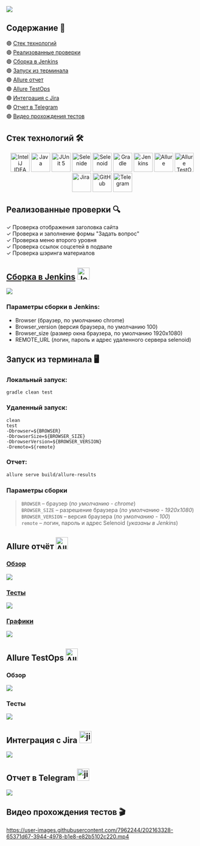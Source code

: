 <a href="https://iiii-tech.com" target="_blank"><img src="/images/header.jpg?raw=true"></a>
## Содержание :bookmark_tabs:
🟣 <a href="#stack">Cтек технологий</a></br>
🟣 <a href="#testcases">Реализованные проверки</a></br>
🟣 <a href="#jenkins">Сборка в Jenkins</a></br>
🟣 <a href="#console">Запуск из терминала</a></br>
🟣 <a href="#allure">Allure отчет</a></br>
🟣 <a href="#alluretestops">Allure TestOps</a></br>
🟣 <a href="#jira">Интеграция с Jira</a></br>
🟣 <a href="#telegram">Отчет в Telegram</a></br>
🟣 <a href="#video">Видео прохождения тестов</a>

<a id="stack"></a>
## Cтек технологий :hammer_and_wrench:
<div align="center">
<a href="https://www.jetbrains.com/idea/"><img alt="InteliJ IDEA" height="50" src="/images/logos/Intelij_IDEA.svg" width="50"/></a>
<a href="https://www.java.com/"><img alt="Java" height="50" src="/images/logos/Java.svg" width="50"/></a>
<a href="https://junit.org/junit5/"><img alt="JUnit 5" height="50" src="/images/logos/JUnit5.svg" width="50"/></a>
<a href="https://selenide.org/"><img alt="Selenide" height="50" src="/images/logos/Selenide.svg" width="50"/></a>
<a href="https://aerokube.com/selenoid/"><img alt="Selenoid" height="50" src="/images/logos/Selenoid.svg" width="50"/></a>
<a href="https://gradle.org/"><img alt="Gradle" height="50" src="/images/logos/Gradle.svg" width="50"/></a>
<a href="https://www.jenkins.io/"><img alt="Jenkins" height="50" src="/images/logos/Jenkins.svg" width="50"/></a>
<a href="https://github.com/allure-framework/"><img alt="Allure" height="50" src="/images/logos/Allure.svg" width="50"/></a>
 <a href="https://qameta.io/"><img alt="Allure TestOps" height="50" src="/images/logos/testops.svg" width="50"/></a>
 <a href="https://www.atlassian.com/software/jira"><img alt="Jira" height="50" src="/images/logos/jira.svg" width="50"/></a>
<a href="https://github.com/"><img alt="GitHub" height="50" src="/images/logos/GitHub.svg" width="50"/></a>
<a href="https://telegram.org/"><img alt="Telegram" height="50" src="/images/logos/Telegram.svg" width="50"/></a>
</div>

<a id="testcases"></a>
## Реализованные проверки :mag:
✓ Проверка отображения заголовка сайта</br>
✓ Проверка и заполнение формы "Задать вопрос"</br>
✓ Проверка меню второго уровня</br>
✓ Проверка ссылок соцсетей в подвале</br>
✓ Проверка шэринга материалов

<a id="jenkins"></a>
## <a href="https://jenkins.autotests.cloud/job/iiii-tech.com/">Сборка в Jenkins</a> <img alt="Jenkins" height="32" src="/images/logos/Jenkins.svg"/></img></br>
<img src="/images/screens/jenkins.jpg"></br>
### Параметры сборки в Jenkins:
- Browser (браузер, по умолчанию chrome)
- Browser_version (версия браузера, по умолчанию 100)
- Browser_size (размер окна браузера, по умолчанию 1920x1080)
- REMOTE_URL (логин, пароль и адрес удаленного сервера selenoid)

<a id="console"></a>
## Запуск из терминала :desktop_computer:
### Локальный запуск:
```
gradle clean test
```

### Удаленный запуск:
```
clean
test
-Dbrowser=${BROWSER}
-DbrowserSize=${BROWSER_SIZE}
-DbrowserVersion=${BROWSER_VERSION}
-Dremote=${remote}
```

### Отчет:
```bash
allure serve build/allure-results
```

### Параметры сборки
> <code>BROWSER</code> – браузер (_по умолчанию - chrome_)</br>
> <code>BROWSER_SIZE</code> – разрешение браузера (_по умолчанию - 1920x1080_)</br>
> <code>BROWSER_VERSION</code> – версия браузера (_по умолчанию - 100_)</br>
> <code>remote</code> – логин, пароль и адрес Selenoid (_указаны в Jenkins_)

<a id="allure"></a>
## Allure отчёт <img alt="Allure" height="32" src="/images/logos/Allure.svg"/></img></br>
### <a href="https://jenkins.autotests.cloud/job/iiii-tech.com/6/allure/">Обзор</a>
<img src="/images/screens/alluremain.jpg"></br>
### <a href="https://jenkins.autotests.cloud/job/iiii-tech.com/6/allure/#packages">Тесты</a>
<img src="/images/screens/allurepackages.jpg"></br>
### <a href="https://jenkins.autotests.cloud/job/iiii-tech.com/6/allure/#graph">Графики</a>
<img src="/images/screens/alluregraphs.jpg"></br>

<a id="alluretestops"></a>
## Allure TestOps <img alt="Allure TestOps" height="32" src="/images/logos/testops.svg"/></img></br>
### Обзор
<img src="/images/screens/alluretestopslaunches.jpg"></br>
### Тесты
<img src="/images/screens/alluretestopstests.jpg"></br>

<a id="jira"></a>
## Интеграция с Jira <img alt="jira" height="32" src="/images/logos/jira.svg"/></img></br>
<img src="/images/screens/jira.jpg"></br>

<a id="telegram"></a>
## Отчет в Telegram <img alt="jira" height="32" src="/images/logos/Telegram.svg"/></img></br>
<img src="/images/screens/telegram.jpg"></br>

<a id="video"></a>
## Видео прохождения тестов :clapper:
https://user-images.githubusercontent.com/7962244/202163328-65371d67-3944-4978-b1e8-e82b5102c220.mp4


